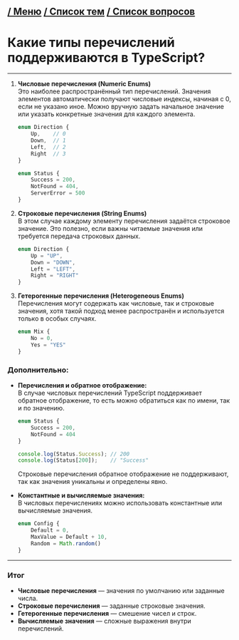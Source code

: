 [/ Меню](https://github.com/samatakaya1/Interview-material/blob/main/README.md)   [/ Список тем](https://github.com/samatakaya1/Interview-material/blob/main/questions/questions.md) [/ Список вопросов](https://github.com/samatakaya1/Interview-material/blob/main/questions/typescript/typescript.md)
---

# Какие типы перечислений поддерживаются в TypeScript?

---

1. **Числовые перечисления (Numeric Enums)**  
   Это наиболее распространённый тип перечислений. Значения элементов автоматически получают числовые индексы, начиная с 0, если не указано иное. Можно вручную задать начальное значение или указать конкретные значения для каждого элемента.

   ```typescript
   enum Direction {
       Up,    // 0
       Down,  // 1
       Left,  // 2
       Right  // 3
   }

   enum Status {
       Success = 200,
       NotFound = 404,
       ServerError = 500
   }
   ```

2. **Строковые перечисления (String Enums)**  
   В этом случае каждому элементу перечисления задаётся строковое значение. Это полезно, если важны читаемые значения или требуется передача строковых данных.

   ```typescript
   enum Direction {
       Up = "UP",
       Down = "DOWN",
       Left = "LEFT",
       Right = "RIGHT"
   }
   ```

3. **Гетерогенные перечисления (Heterogeneous Enums)**  
   Перечисления могут содержать как числовые, так и строковые значения, хотя такой подход менее распространён и используется только в особых случаях.

   ```typescript
   enum Mix {
       No = 0,
       Yes = "YES"
   }
   ```

### Дополнительно:

- **Перечисления и обратное отображение:**  
  В случае числовых перечислений TypeScript поддерживает обратное отображение, то есть можно обратиться как по имени, так и по значению.

   ```typescript
   enum Status {
       Success = 200,
       NotFound = 404
   }

   console.log(Status.Success); // 200
   console.log(Status[200]);    // "Success"
   ```

  Строковые перечисления обратное отображение не поддерживают, так как значения уникальны и определены явно.


- **Константные и вычисляемые значения:**  
  В числовых перечислениях можно использовать константные или вычисляемые значения.

   ```typescript
   enum Config {
       Default = 0,
       MaxValue = Default + 10,
       Random = Math.random()
   }
   ```
---
### Итог

- **Числовые перечисления** — значения по умолчанию или заданные числа.
- **Строковые перечисления** — заданные строковые значения.
- **Гетерогенные перечисления** — смешение чисел и строк.
- **Вычисляемые значения** — сложные выражения внутри перечислений.
